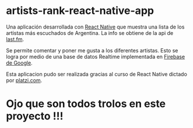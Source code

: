 # artists-rank-react-native-app
Una aplicación desarrollada con [React Native](https://facebook.github.io/react-native/) que muestra una lista de los artistas más escuchados de Argentina. La info se obtiene de la api de [last.fm](https://www.last.fm/api).

Se permite comentar y poner me gusta a los diferentes artistas. Esto se logra por medio de una base de datos Realtime implementada en [Firebase de Google](https://www.firebase.com).

Esta aplicacion pudo ser realizada gracias al curso de React Native dictado por [platzi.com](https://www.platzi.com).

# Ojo que son todos trolos en este proyecto !!!
